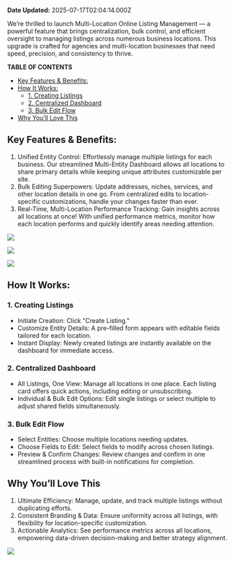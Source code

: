 **Date Updated:** 2025-07-17T02:04:14.000Z
  
  
We’re thrilled to launch Multi-Location Online Listing Management — a powerful feature that brings centralization, bulk control, and efficient oversight to managing listings across numerous business locations. This upgrade is crafted for agencies and multi-location businesses that need speed, precision, and consistency to thrive.

  
**TABLE OF CONTENTS**

* [Key Features & Benefits:](#Key-Features-&-Benefits%3A)
* [How It Works:](#How-It-Works%3A)  
   * [1\. Creating Listings](#1.-Creating-Listings)  
   * [2\. Centralized Dashboard](#2.-Centralized-Dashboard)  
   * [3\. Bulk Edit Flow](#3.-Bulk-Edit-Flow)
* [Why You’ll Love This](#Why-You%E2%80%99ll-Love-This)

  
## **Key Features & Benefits:**

1. Unified Entity Control: Effortlessly manage multiple listings for each business. Our streamlined Multi-Entity Dashboard allows all locations to share primary details while keeping unique attributes customizable per site.
2. Bulk Editing Superpowers: Update addresses, niches, services, and other location details in one go. From centralized edits to location-specific customizations, handle your changes faster than ever.
3. Real-Time, Multi-Location Performance Tracking: Gain insights across all locations at once! With unified performance metrics, monitor how each location performs and quickly identify areas needing attention.

  
![](https://s3.amazonaws.com/cdn.freshdesk.com/data/helpdesk/attachments/production/155049966663/original/wUIfVT3AVZw-aTnZHwMGUFbfeeCFyfxB7w.png?1752695717)

  
![](https://s3.amazonaws.com/cdn.freshdesk.com/data/helpdesk/attachments/production/155049966670/original/9H014OHE9ae5XvJ1Mb9NPPy4mlfdVJ2qCA.png?1752695729)

  
![](https://s3.amazonaws.com/cdn.freshdesk.com/data/helpdesk/attachments/production/155049966680/original/Gf2vSu9-DaiJppd6F6hnSFAiYsOOvaV99g.png?1752695740)

  
## **How It Works:**

### **1\. Creating Listings**

* Initiate Creation: Click "Create Listing."
* Customize Entity Details: A pre-filled form appears with editable fields tailored for each location.
* Instant Display: Newly created listings are instantly available on the dashboard for immediate access.

### **2\. Centralized Dashboard**

* All Listings, One View: Manage all locations in one place. Each listing card offers quick actions, including editing or unsubscribing.
* Individual & Bulk Edit Options: Edit single listings or select multiple to adjust shared fields simultaneously.

### **3\. Bulk Edit Flow**

* Select Entities: Choose multiple locations needing updates.
* Choose Fields to Edit: Select fields to modify across chosen listings.
* Preview & Confirm Changes: Review changes and confirm in one streamlined process with built-in notifications for completion.

  
## **Why You’ll Love This**

1. Ultimate Efficiency: Manage, update, and track multiple listings without duplicating efforts.
2. Consistent Branding & Data: Ensure uniformity across all listings, with flexibility for location-specific customization.
3. Actionable Analytics: See performance metrics across all locations, empowering data-driven decision-making and better strategy alignment.

  
![](https://s3.amazonaws.com/cdn.freshdesk.com/data/helpdesk/attachments/production/155049966737/original/lODG4JFvHFZcTUVOYFMz_o7bnWK0XjEhCQ.png?1752695907)

  